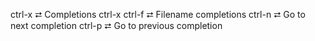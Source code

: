 ctrl-x  ⮂  Completions
ctrl-x ctrl-f  ⮂  Filename completions
ctrl-n         ⮂  Go to next completion
ctrl-p         ⮂  Go to previous completion
